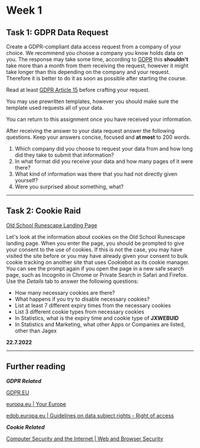 # **Week 1** 

## **Task 1:** GDPR Data Request

Create a GDPR-compliant data access request from a company of your choice. We recommend you choose a company you know holds data on you. The response may take some time, according to [GDPR](https://gdpr-info.eu/issues/right-of-access/) this **shouldn't** take more than a month from them receiving the request, however it might take longer than this depending on the company and your request. Therefore it is better to do it as soon as possible after starting the course.

Read at least [GDPR Article 15](https://gdpr-info.eu/art-15-gdpr/) before crafting your request.

You may use prewritten templates, however you should make sure the template used requests all of your data.

You can return to this assignment once you have received your information.

After receiving the answer to your data request answer the following questions. Keep your answers concise, focused and **at most** to 200 words.

1. Which company did you choose to request your data from and how long did they take to submit that information?
2. In what format did you receive your data and how many pages of it were there?
3. What kind of information was there that you had not directly given yourself? 
4. Were you surprised about something, what? 

---

## **Task 2:** Cookie Raid

[Old School Runescape Landing Page](https://oldschool.runescape.com/)

Let's look at the information about cookies on the Old School Runescape landing page. When you enter the page, you should be prompted to give your consent to the use of cookies. If this is not the case, you may have visited the site before or you may have already given your consent to bulk cookie tracking on another site that uses Cookiebot as its cookie manager. You can see the prompt again if you open the page in a new safe search page, such as Incognito in Chrome or Private Search in Safari and Firefox. Use the *Details* tab to answer the following questions:

* How many necessary cookies are there? 
* What happens if you try to disable necessary cookies? 
* List at least 7 different expiry times from the necessary cookies 
* List 3 different cookie types from necessary cookies 
* In Statistics, what is the expiry time and cookie type of **JXWEBUID** 
* In Statistics and Marketing, what other Apps or Companies are listed, other than Jagex 

**22.7.2022**

---

## **Further reading**

***GDPR Related***

[GDPR.EU](https://gdpr.eu/tag/gdpr/)

[europa.eu | Your Europe](https://europa.eu/youreurope/business/dealing-with-customers/data-protection/data-protection-gdpr//index_en.htm)

[edpb.europa.eu | Guidelines on data subject rights - Right of access](https://edpb.europa.eu/our-work-tools/documents/public-consultations/2022/guidelines-012022-data-subject-rights-right_en)

***Cookie Related***

[Computer Security and the Internet | Web and Browser Security](https://link.springer.com/chapter/10.1007/978-3-030-83411-1_9) 
